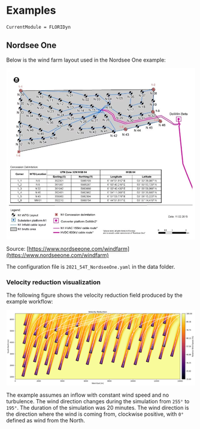 # Examples

```@meta
CurrentModule = FLORIDyn
```

## Nordsee One

Below is the wind farm layout used in the Nordsee One example:

![Windfarm layout: Nordsee One](windfarm-layout-nordsee-one.webp)

Source: [https://www.nordseeone.com/windfarm](https://www.nordseeone.com/windfarm)

The configuration file is `2021_54T_NordseeOne.yaml` in the data folder.


### Velocity reduction visualization

The following figure shows the velocity reduction field produced by the example workflow:

![Velocity reduction](ff_velocity_reduction.png)

The example assumes an inflow with constant wind speed and no turbulence. The wind direction changes during the simulation from `255°` to `195°`. The duration of the simulation was 20 minutes. The wind direction is the direction where the wind is coming from, clockwise positive, with `0°` defined as wind from the North.


